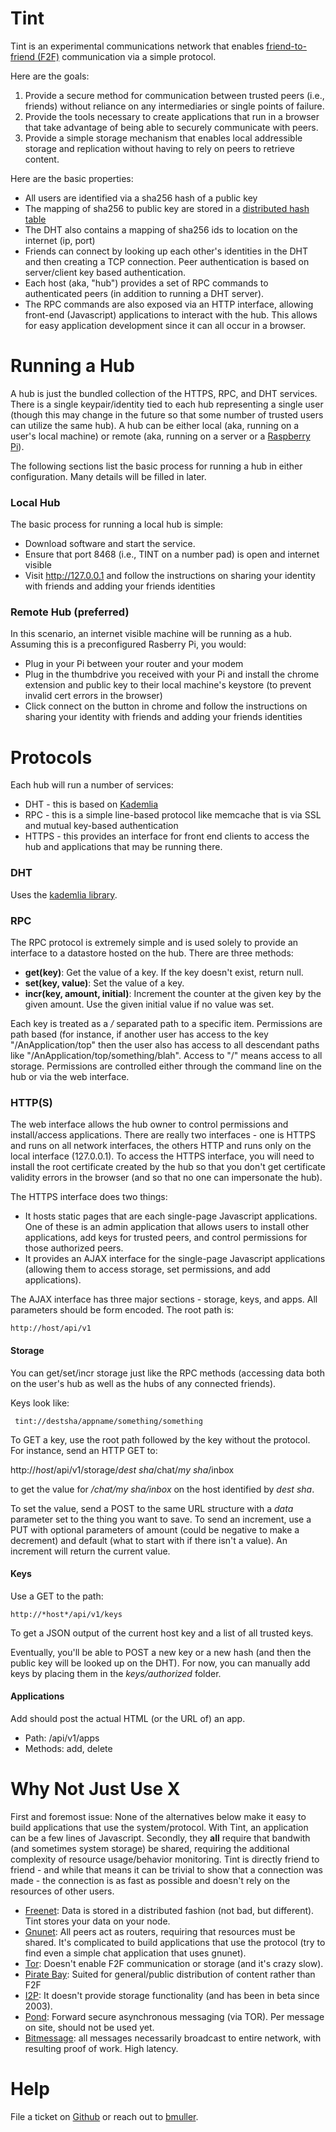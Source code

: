 # Tint
Tint is an experimental communications network that enables [friend-to-friend (F2F)](http://en.wikipedia.org/wiki/Friend-to-friend) communication via a simple protocol.

Here are the goals:
 1. Provide a secure method for communication between trusted peers (i.e., friends) without reliance on any intermediaries or single points of failure.
 1. Provide the tools necessary to create applications that run in a browser that take advantage of being able to securely communicate with peers.
 1. Provide a simple storage mechanism that enables local addressible storage and replication without having to rely on peers to retrieve content.

Here are the basic properties:
 * All users are identified via a sha256 hash of a public key
 * The mapping of sha256 to public key are stored in a [distributed hash table](http://en.wikipedia.org/wiki/Distributed_hash_table)
 * The DHT also contains a mapping of sha256 ids to location on the internet (ip, port)
 * Friends can connect by looking up each other's identities in the DHT and then creating a TCP connection.  Peer authentication is based on server/client key based authentication.
 * Each host (aka, "hub") provides a set of RPC commands to authenticated peers (in addition to running a DHT server).
 * The RPC commands are also exposed via an HTTP interface, allowing front-end (Javascript) applications to interact with the hub.  This allows for easy application development since it can all occur in a browser.

# Running a Hub
A hub is just the bundled collection of the HTTPS, RPC, and DHT services.  There is a single keypair/identity tied to each hub representing a single user (though this may change in the future so that some number of trusted users can utilize the same hub).  A hub can be either local (aka, running on a user's local machine) or remote (aka, running on a server or a [Raspberry Pi](http://www.raspberrypi.org/)).

The following sections list the basic process for running a hub in either configuration.  Many details will be filled in later.

### Local Hub
The basic process for running a local hub is simple:
* Download software and start the service.
* Ensure that port 8468 (i.e., TINT on a number pad) is open and internet visible
* Visit http://127.0.0.1 and follow the instructions on sharing your identity with friends and adding your friends identities


### Remote Hub (preferred)
In this scenario, an internet visible machine will be running as a hub.  Assuming this is a preconfigured Rasberry Pi, you would:
* Plug in your Pi between your router and your modem
* Plug in the thumbdrive you received with your Pi and install the chrome extension and public key to their local machine's keystore (to prevent invalid cert errors in the browser)
* Click connect on the button in chrome and follow the instructions on sharing your identity with friends and adding your friends identities


# Protocols
Each hub will run a number of services:
* DHT - this is based on [Kademlia](http://en.wikipedia.org/wiki/Kademlia)
* RPC - this is a simple line-based protocol like memcache that is via SSL and mutual key-based authentication
* HTTPS - this provides an interface for front end clients to access the hub and applications that may be running there.

### DHT
Uses the [kademlia library](https://github.com/bmuller/kademlia).

### RPC
The RPC protocol is extremely simple and is used solely to provide an interface to a datastore hosted on the hub.  There are three methods:

* **get(key)**: Get the value of a key.  If the key doesn't exist, return null.
* **set(key, value)**: Set the value of a key.
* **incr(key, amount, initial)**: Increment the counter at the given key by the given amount.  Use the given initial value if no value was set.

Each key is treated as a */* separated path to a specific item.  Permissions are path based (for instance, if another user has access to the key "/AnApplication/top" then the user also has access to all descendant paths like "/AnApplication/top/something/blah".  Access to "/" means access to all storage.  Permissions are controlled either through the command line on the hub or via the web interface.

### HTTP(S)
The web interface allows the hub owner to control permissions and install/access applications.  There are really two interfaces - one is HTTPS and runs on all network interfaces, the others HTTP and runs only on the local interface (127.0.0.1).  To access the HTTPS interface, you will need to install the root certificate created by the hub so that you don't get certificate validity errors in the browser (and so that no one can impersonate the hub).

The HTTPS interface does two things:
* It hosts static pages that are each single-page Javascript applications.  One of these is an admin application that allows users to install other applications, add keys for trusted peers, and control permissions for those authorized peers.
* It provides an AJAX interface for the single-page Javascript applications (allowing them to access storage, set permissions, and add applications).

The AJAX interface has three major sections - storage, keys, and apps.  All parameters should be form encoded.  The root path is:

    http://host/api/v1

#### Storage
You can get/set/incr storage just like the RPC methods (accessing data both on the user's hub as well as the hubs of any connected friends).

Keys look like:

     tint://destsha/appname/something/something

To GET a key, use the root path followed by the key without the protocol.  For instance, send an HTTP GET to:

   http://*host*/api/v1/storage/*dest sha*/chat/*my sha*/inbox

to get the value for */chat/my sha/inbox* on the host identified by *dest sha*.

To set the value, send a POST to the same URL structure with a *data* parameter set to the thing you want to save.  To send an increment, use a PUT with optional parameters of amount (could be negative to make a decrement) and default (what to start with if there isn't a value).  An increment will return the current value.

#### Keys
Use a GET to the path:

    http://*host*/api/v1/keys

To get a JSON output of the current host key and a list of all trusted keys.

Eventually, you'll be able to POST a new key or a new hash (and then the public key will be looked up on the DHT).  For now, you can manually add keys by placing them in the *keys/authorized* folder.

#### Applications
Add should post the actual HTML (or the URL of) an app.

* Path: /api/v1/apps
* Methods: add, delete

# Why Not Just Use X
First and foremost issue: None of the alternatives below make it easy to build applications that use the system/protocol.  With Tint, an application can be a few lines of Javascript.  Secondly, they **all** require that bandwith (and sometimes system storage) be shared, requiring the additional complexity of resource usage/behavior monitoring.  Tint is directly friend to friend - and while that means it can be trivial to show that a connection was made - the connection is as fast as possible and doesn't rely on the resources of other users.

* [Freenet](http://en.wikipedia.org/wiki/Freenet): Data is stored in a distributed fashion (not bad, but different).  Tint stores your data on your node.
* [Gnunet](http://en.wikipedia.org/wiki/GNUnet): All peers act as routers, requiring that resources must be shared.  It's complicated to build applications that use the protocol (try to find even a simple chat application that uses gnunet).
* [Tor](http://en.wikipedia.org/wiki/Tor_\(anonymity_network\)): Doesn't enable F2F communication or storage (and it's crazy slow).
* [Pirate Bay](http://torrentfreak.com/how-the-pirate-bay-plans-to-beat-censorship-for-good-140105/): Suited for general/public distribution of content rather than F2F
* [I2P](http://en.wikipedia.org/wiki/I2P): It doesn't provide storage functionality (and has been in beta since 2003).
* [Pond](https://pond.imperialviolet.org/): Forward secure asynchronous messaging (via TOR). Per message on site, should not be used yet.
* [Bitmessage](https://bitmessage.org/wiki/Main_Page): all messages necessarily broadcast to entire network, with resulting proof of work.  High latency.

# Help
File a ticket on [Github](https://github.com/bmuller/tint) or reach out to [bmuller](https://github.com/bmuller).
